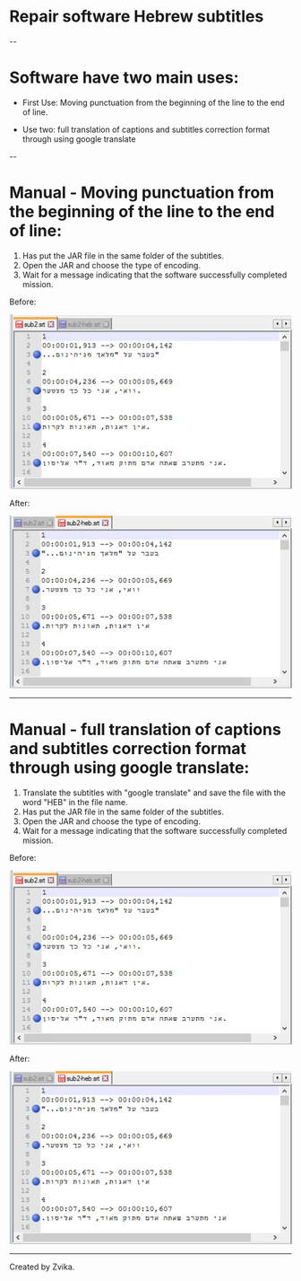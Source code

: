 # Repair software Hebrew subtitles

--

# Software have two main uses:

 - First Use: Moving punctuation from the beginning of the line to the end of line.
 
 - Use two: full translation of captions and subtitles correction format through using google translate


--
# Manual - Moving punctuation from the beginning of the line to the end of line:
1. Has put the JAR file in the same folder of the subtitles.
2. Open the JAR and choose the type of encoding.
3. Wait for a message indicating that the software successfully completed mission.

Before:
<p align="left">
  <img src="https://github.com/zvibinyamin/RepairHebSub/blob/master/Examples/before.jpg?raw=true" width="600"/>
</p>

After:
<p align="left">
  <img src="https://github.com/zvibinyamin/RepairHebSub/blob/master/Examples/after.jpg?raw=true" width="600"/>
</p>

---

# Manual - full translation of captions and subtitles correction format through using google translate:
1. Translate the subtitles with "google translate" and save the file with the word "HEB" in the file name.
2. Has put the JAR file in the same folder of the subtitles.
3. Open the JAR and choose the type of encoding.
4. Wait for a message indicating that the software successfully completed mission.

Before:
<p align="left">
  <img src="https://github.com/zvibinyamin/RepairHebSub/blob/master/Examples/before.jpg?raw=true" width="600"/>
</p>

After:
<p align="left">
  <img src="https://github.com/zvibinyamin/RepairHebSub/blob/master/Examples/after.jpg?raw=true" width="600"/>
</p>

---

Created by Zvika.


